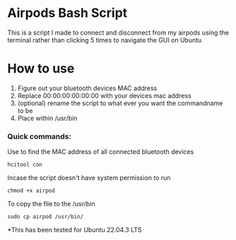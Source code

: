 # Airpods Bash Script
This is a script I made to connect and disconnect from my airpods using the terminal rather than clicking 5 times to navigate the GUI on Ubuntu
# How to use
1. Figure out your bluetooth devices MAC address
2. Replace 00:00:00:00:00:00 with your devices mac address
3. (optional) rename the script to what ever you want the commandname to be
4. Place within /usr/bin
   
### Quick commands:

Use to find the MAC address of all connected bluetooth devices
```
hcitool con
```
Incase the script doesn't have system permission to run
```
chmod +x airpod
```
To copy the file to the /usr/bin
```
sudo cp airpod /usr/bin/
```
*This has been tested for Ubuntu 22.04.3 LTS
